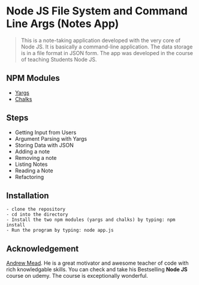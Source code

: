 # Node JS File System and Command Line Args (Notes App)

> This is a note-taking application developed with the very core of Node JS. It is basically a command-line application. The data storage is in a file format in JSON form. The app was developed in the course of teaching Students Node JS.

## NPM Modules

- [Yargs](https://www.npmjs.com/package/yargs)
- [Chalks](https://www.npmjs.com/package/chalks)

## Steps

- Getting Input from Users
- Argument Parsing with Yargs
- Storing Data with JSON
- Adding a note
- Removing a note
- Listing Notes
- Reading a Note
- Refactoring

## Installation

    - clone the repository
    - cd into the directory
    - Install the two npm modules (yargs and chalks) by typing: npm install
    - Run the program by typing: node app.js

## Acknowledgement

[Andrew Mead](https://twitter.com/andrew_j_mead). He is a great motivator and awesome teacher of code with rich knowledgable skills. You can check and take his Bestselling **Node JS** course on udemy. The course is exceptionally wonderful.
